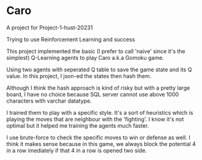 # Caro
A project for Project-1-hust-20231

Trying to use Reinforcement Learning and success

This project implemented the basic (I prefer to call 'naive' since it's the simplest) Q-Learning agents to play Caro a.k.a Gomoku game.

Using two agents with seperated Q table to save the game state and its Q value. In this project, I json-ed the states then hash them.

Although I think the hash approach is kind of risky but with a pretty large board, I have no choice because SQL server cannot use above 1000 characters with varchar datatype.

I trained them to play with a specific style. It's a sort of heuristics which is playing the moves that are neighbour with the 'fighting'. I know it's not optimal but it helped me training the agents much faster.

I use brute-force to check the specific moves to win or defense as well. I think it makes sense because in this game, we always block the potential 4 in a row imediately if that 4 in a row is opened two side.


